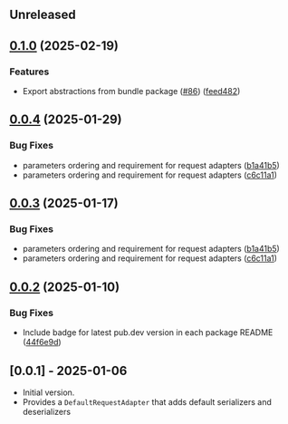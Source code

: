 ## Unreleased

## [0.1.0](https://github.com/microsoft/kiota-dart/compare/microsoft_kiota_bundle-v0.0.4...microsoft_kiota_bundle-v0.1.0) (2025-02-19)


### Features

* Export abstractions from bundle package ([#86](https://github.com/microsoft/kiota-dart/issues/86)) ([feed482](https://github.com/microsoft/kiota-dart/commit/feed482eab9201bcebbe5522d2c56c7e4ea7af50))

## [0.0.4](https://github.com/microsoft/kiota-dart/compare/microsoft_kiota_bundle-v0.0.3...microsoft_kiota_bundle-v0.0.4) (2025-01-29)


### Bug Fixes

* parameters ordering and requirement for request adapters ([b1a41b5](https://github.com/microsoft/kiota-dart/commit/b1a41b5d3e4c64655ae7b759aee00ed21ff6d8b7))
* parameters ordering and requirement for request adapters ([c6c11a1](https://github.com/microsoft/kiota-dart/commit/c6c11a17ec35c7a51fef6f234b06e6f6c9f44807))

## [0.0.3](https://github.com/microsoft/kiota-dart/compare/microsoft_kiota_bundle-v0.0.2...microsoft_kiota_bundle-v0.0.3) (2025-01-17)


### Bug Fixes

* parameters ordering and requirement for request adapters ([b1a41b5](https://github.com/microsoft/kiota-dart/commit/b1a41b5d3e4c64655ae7b759aee00ed21ff6d8b7))
* parameters ordering and requirement for request adapters ([c6c11a1](https://github.com/microsoft/kiota-dart/commit/c6c11a17ec35c7a51fef6f234b06e6f6c9f44807))

## [0.0.2](https://github.com/microsoft/kiota-dart/compare/microsoft_kiota_bundle-v0.0.1...microsoft_kiota_bundle-v0.0.2) (2025-01-10)


### Bug Fixes

* Include badge for latest pub.dev version in each package README ([44f6e9d](https://github.com/microsoft/kiota-dart/commit/44f6e9ddd486b70ca8e18a1a41df85d641f9561c))

## [0.0.1] - 2025-01-06

- Initial version.
- Provides a `DefaultRequestAdapter` that adds default serializers and deserializers
